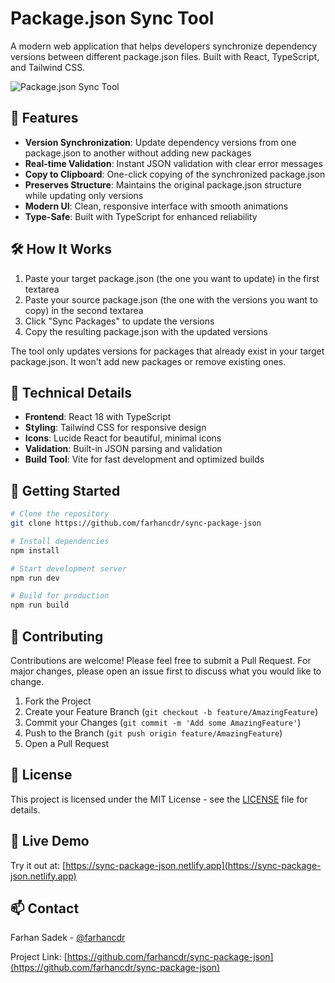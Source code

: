 # Package.json Sync Tool

A modern web application that helps developers synchronize dependency versions between different package.json files. Built with React, TypeScript, and Tailwind CSS.

![Package.json Sync Tool](https://sync-package-json.netlify.app)

## 🚀 Features

- **Version Synchronization**: Update dependency versions from one package.json to another without adding new packages
- **Real-time Validation**: Instant JSON validation with clear error messages
- **Copy to Clipboard**: One-click copying of the synchronized package.json
- **Preserves Structure**: Maintains the original package.json structure while updating only versions
- **Modern UI**: Clean, responsive interface with smooth animations
- **Type-Safe**: Built with TypeScript for enhanced reliability

## 🛠️ How It Works

1. Paste your target package.json (the one you want to update) in the first textarea
2. Paste your source package.json (the one with the versions you want to copy) in the second textarea
3. Click "Sync Packages" to update the versions
4. Copy the resulting package.json with the updated versions

The tool only updates versions for packages that already exist in your target package.json. It won't add new packages or remove existing ones.

## 🔧 Technical Details

- **Frontend**: React 18 with TypeScript
- **Styling**: Tailwind CSS for responsive design
- **Icons**: Lucide React for beautiful, minimal icons
- **Validation**: Built-in JSON parsing and validation
- **Build Tool**: Vite for fast development and optimized builds

## 🚀 Getting Started

```bash
# Clone the repository
git clone https://github.com/farhancdr/sync-package-json

# Install dependencies
npm install

# Start development server
npm run dev

# Build for production
npm run build
```

## 🤝 Contributing

Contributions are welcome! Please feel free to submit a Pull Request. For major changes, please open an issue first to discuss what you would like to change.

1. Fork the Project
2. Create your Feature Branch (`git checkout -b feature/AmazingFeature`)
3. Commit your Changes (`git commit -m 'Add some AmazingFeature'`)
4. Push to the Branch (`git push origin feature/AmazingFeature`)
5. Open a Pull Request

## 📝 License

This project is licensed under the MIT License - see the [LICENSE](LICENSE) file for details.

## 🌟 Live Demo

Try it out at: [https://sync-package-json.netlify.app](https://sync-package-json.netlify.app)

## 📫 Contact

Farhan Sadek - [@farhancdr](https://twitter.com/farhancdr)

Project Link: [https://github.com/farhancdr/sync-package-json](https://github.com/farhancdr/sync-package-json)